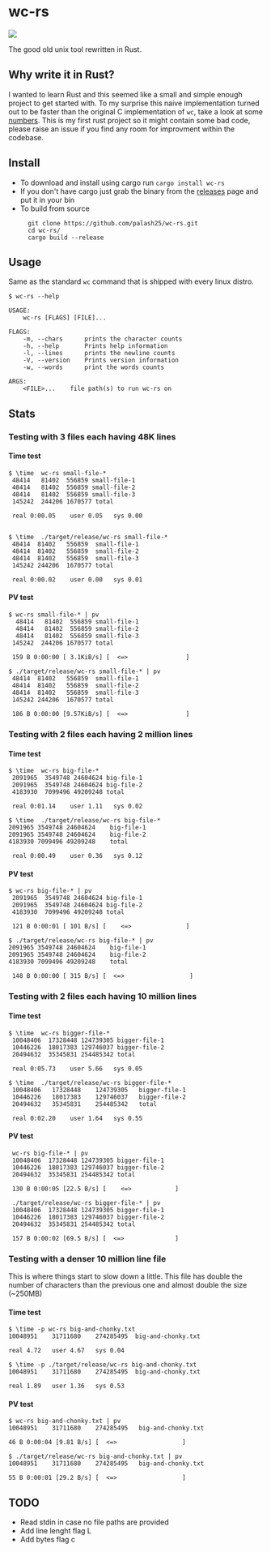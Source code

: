 # wc-rs
![](https://img.shields.io/crates/d/wc-rs?style=flat)

The good old unix tool rewritten in Rust.

## Why write it in Rust?

I wanted to learn Rust and this seemed like a small and simple enough project to get started with.
To my surprise this naive implementation turned out to be faster than the original C implementation of `wc`, take a look at some [numbers](#Stats). This is my first rust project so it might contain some bad code, please raise an issue if you find any room for improvment within the codebase.

## Install

- To download and install using cargo run `cargo install wc-rs`
- If you don't have cargo just grab the binary from the [releases](https://github.com/palash25/wc-rs/releases) page and put it in your bin
- To build from source
  ```
    git clone https://github.com/palash25/wc-rs.git
    cd wc-rs/
    cargo build --release
  ```

## Usage

Same as the standard `wc` command that is shipped with every linux distro.
```
$ wc-rs --help

USAGE:
    wc-rs [FLAGS] [FILE]...

FLAGS:
    -m, --chars      prints the character counts
    -h, --help       Prints help information
    -l, --lines      prints the newline counts
    -V, --version    Prints version information
    -w, --words      print the words counts

ARGS:
    <FILE>...    file path(s) to run wc-rs on
```

## Stats

### Testing with 3 files each having 48K lines

#### Time test
```
$ \time  wc-rs small-file-*
 48414   81402  556859 small-file-1
 48414   81402  556859 small-file-2
 48414   81402  556859 small-file-3
 145242  244206 1670577 total

 real 0:00.05	 user 0.05	 sys 0.00


$ \time  ./target/release/wc-rs small-file-*
 48414	81402	556859	small-file-1
 48414	81402	556859	small-file-2
 48414	81402	556859	small-file-3
 145242	244206	1670577	total

 real 0:00.02	 user 0.00	 sys 0.01
```

#### PV test

```
$ wc-rs small-file-* | pv
  48414   81402  556859 small-file-1
  48414   81402  556859 small-file-2
  48414   81402  556859 small-file-3
 145242  244206 1670577 total

 159 B 0:00:00 [ 3.1KiB/s] [  <=>                ]

$ ./target/release/wc-rs small-file-* | pv
 48414	81402	556859	small-file-1
 48414	81402	556859	small-file-2
 48414	81402	556859	small-file-3
 145242	244206	1670577	total

 186 B 0:00:00 [9.57KiB/s] [  <=>                ]
```

### Testing with 2 files each having 2 million lines

#### Time test

```
$ \time  wc-rs big-file-*
 2091965  3549748 24604624 big-file-1
 2091965  3549748 24604624 big-file-2
 4183930  7099496 49209248 total

 real 0:01.14	 user 1.11	 sys 0.02

$ \time  ./target/release/wc-rs big-file-*
2091965	3549748	24604624	big-file-1
2091965	3549748	24604624	big-file-2
4183930	7099496	49209248	total

 real 0:00.49	 user 0.36	 sys 0.12
```

#### PV test

```
$ wc-rs big-file-* | pv
 2091965  3549748 24604624 big-file-1
 2091965  3549748 24604624 big-file-2
 4183930  7099496 49209248 total

 121 B 0:00:01 [ 101 B/s] [    <=>               ]

$ ./target/release/wc-rs big-file-* | pv
2091965	3549748	24604624	big-file-1
2091965	3549748	24604624	big-file-2
4183930	7099496	49209248	total

 148 B 0:00:00 [ 315 B/s] [  <=>                  ]
```

### Testing with 2 files each having 10 million lines

#### Time test

```
$ \time  wc-rs bigger-file-*
 10048406  17328448 124739305 bigger-file-1
 10446226  18017383 129746037 bigger-file-2
 20494632  35345831 254485342 total

 real 0:05.73	 user 5.66	 sys 0.05

$ \time  ./target/release/wc-rs bigger-file-*
 10048406	17328448	124739305	bigger-file-1
 10446226	18017383	129746037	bigger-file-2
 20494632	35345831	254485342	total

 real 0:02.20	 user 1.64	 sys 0.55
```

#### PV test
```
 wc-rs big-file-* | pv
 10048406  17328448 124739305 bigger-file-1
 10446226  18017383 129746037 bigger-file-2
 20494632  35345831 254485342 total

 130 B 0:00:05 [22.5 B/s] [    <=>            ]

 ./target/release/wc-rs bigger-file-* | pv
 10048406  17328448 124739305 bigger-file-1
 10446226  18017383 129746037 bigger-file-2
 20494632  35345831 254485342 total

 157 B 0:00:02 [69.5 B/s] [  <=>              ]
```

### Testing with a denser 10 million line file

This is where things start to slow down a little. This file has double the number of characters than the previous one and almost double the size (~250MB)

#### Time test

```
$ \time -p wc-rs big-and-chonky.txt
10048951    31711680    274285495  big-and-chonky.txt

real 4.72   user 4.67   sys 0.04

$ \time -p ./target/release/wc-rs big-and-chonky.txt
10048951	31711680	274285495  big-and-chonky.txt

real 1.89   user 1.36   sys 0.53
```

#### PV test

```
$ wc-rs big-and-chonky.txt | pv
10048951    31711680    274285495   big-and-chonky.txt

46 B 0:00:04 [9.81 B/s] [  <=>                  ]

$ ./target/release/wc-rs big-and-chonky.txt | pv
10048951    31711680    274285495   big-and-chonky.txt

55 B 0:00:01 [29.2 B/s] [  <=>                  ]
```

## TODO
- Read stdin in case no file paths are provided
- Add line lenght flag L
- Add bytes flag c
